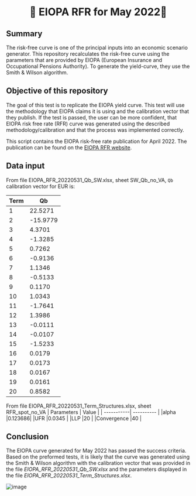<h1 align="center" style="border-botom: none">
  <b>
    🐍 EIOPA RFR for May 2022🐍     
  </b>
</h1>

## Summary
The risk-free curve is one of the principal inputs into an economic scenario generator. This repository recalculates the risk-free curve using the parameters that are provided by EIOPA (European Insurance and Occupational Pensions Authority). To generate the yield-curve, they use the Smith & Wilson algorithm.

## Objective of this repository

The goal of this test is to replicate the EIOPA yield curve. This test will use the methodology that EIOPA claims it is using and the calibration vector that they publish. If the test is passed, the user can be more confident, that EIOPA risk free rate (RFR) curve was generated using the described methodology/calibration and that the process was implemented correctly. 

This script contains the EIOPA risk-free rate publication for April 2022. The publication can be found on the [EIOPA RFR website](https://www.eiopa.europa.eu/tools-and-data/risk-free-interest-rate-term-structures_en).

## Data input
From file EIOPA_RFR_20220531_Qb_SW.xlsx, sheet SW_Qb_no_VA, `Qb` calibration vector for EUR is: 

| Term       | Qb         | 
| -----------| ---------- | 
|1|	 22.5271| 
|2	|-15.9779 |
|3	| 4.3701 |
|4	|-1.3285 |
|5	| 0.7262 |
|6	|-0.9136 |
|7	| 1.1346 |
|8	|-0.5133 |
|9	| 0.1170 |
|10|	 1.0343 |
|11|	-1.7641 |
|12|	 1.3986 |
|13|	-0.0111 |
|14|	-0.0107 |
|15|	-1.5233 |
|16|	 0.0179 |
|17|	 0.0173 |
|18|	 0.0167 |
|19|	 0.0161 |
|20|	 0.8582 |

From file EIOPA_RFR_20220531_Term_Structures.xlsx, sheet RFR_spot_no_VA
| Parameters  | Value     | 
| -----------| ---------- | 
|alpha	|0.123686|
|UFR	|0.0345 |
|LLP	|20 |
|Convergence	|40 |

## Conclusion

The EIOPA curve generated for May 2022 has passed the success criteria. Based on the preformed tests, it is likely that the curve was generated using the Smith & Wilson algorithm with the calibration vector that was provided in the file *EIOPA_RFR_20220531_Qb_SW.xlsx* and the parameters displayed in the file *EIOPA_RFR_20220531_Term_Structures.xlsx*.

![image](https://user-images.githubusercontent.com/95974474/210177727-6c0f213a-e35d-4fee-a291-eb64f3a59403.png)
